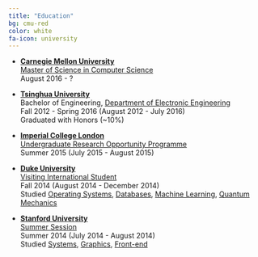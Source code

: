 ```yaml
---
title: "Education"
bg: cmu-red
color: white
fa-icon: university
---
```

- **[Carnegie Mellon University](http://www.cmu.edu/)**<br />
    [Master of Science in Computer Science](http://csd.cs.cmu.edu/academics/masters/overview#mscsoverview)<br />
    August 2016 - ? 
    
- **[Tsinghua University](http://www.tsinghua.edu.cn/en)**<br />
    Bachelor of Engineering, [Department of Electronic Engineering](http://www.ee.tsinghua.edu.cn/publish/eeen/index.html)<br />
    Fall 2012 - Spring 2016 (August 2012 - July 2016)<br />
    Graduated with Honors (~10%)

- **[Imperial College London](https://www.imperial.ac.uk/)**<br />
    [Undergraduate Research Opportunity Programme](http://www.imperial.ac.uk/urop)<br />
    Summer 2015 (July 2015 - August 2015)<br />

- **[Duke University](https://duke.edu/)**<br />
    [Visiting International Student](https://globaled.duke.edu/about/visiting_international_students)<br />
    Fall 2014 (August 2014 - December 2014)<br />
    Studied [Operating Systems](https://users.cs.duke.edu/~chase/cps310/), [Databases](http://sites.duke.edu/compsci316_01_f2014/), [Machine Learning](https://stat.duke.edu/~sayan/561/2014/), [Quantum Mechanics](https://www.phy.duke.edu/physics-464-introduction-quantum-mechanics)

- **[Stanford University](https://www.stanford.edu/)**<br />
    [Summer Session](https://summer.stanford.edu/)<br />
    Summer 2014 (July 2014 - August 2014)<br />
    Studied [Systems](http://cs107.stanford.edu/), [Graphics](http://cs148.stanford.edu/), [Front-end](http://web.stanford.edu/class/cs193c/)
